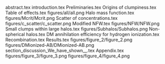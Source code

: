 abstract.tex
introduction.tex
Preliminaries.tex
Origins of clumpiness.tex
Table of effects.tex
figures/all/all.png
Halo mass function.tex
figures/Mcrit/Mcrit.png
Scatter of concentrations.tex
figures/c_scatter/c_scatter.png
Modified NFW.tex
figures/NFW/NFW.png
Small clumps within large halos.tex
figures/Subhalos/Subhalos.png
Non-spherical halos.tex
DM annihilation efficiency for hydrogen ionization.tex
Recombination.tex
Results.tex
figures/figure_2/figure_2.png
figures/DMionized-AB/DMionized-AB.png
section_discussion_We_have_shown__.tex
Appendix.tex
figures/figure_3/figure_3.png
figures/figure_4/figure_4.png